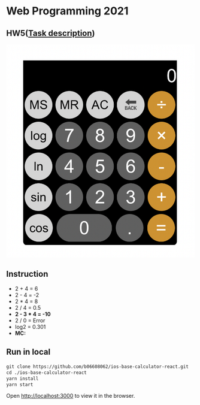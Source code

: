 # Web Programming 2021

## HW5([Task description](https://github.com/b06608062/ios-base-calculator-react/blob/master/hw5.pdf))
![This is an image](https://github.com/b06608062/ios-base-calculator-react/blob/master/demo_image/截圖%202022-03-25%20下午3.02.21.png)

## Instruction
* 2 + 4 = 6
* 2 - 4 = -2
* 2 * 4 = 8
* 2 / 4 = 0.5
* **2 - 3 * 4 = -10**
* 2 / 0 = Error
* log2 = 0.301
* **MC:**


## Run in local
```
git clone https://github.com/b06608062/ios-base-calculator-react.git
cd ./ios-base-calculator-react
yarn install
yarn start
```
Open [http://localhost:3000](http://localhost:3000) to view it in the browser.

